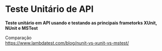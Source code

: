 # Teste Unitário de API

<strong>Teste unitário em API usando e testando as principais frametorks XUnit, NUnit e MSTest</strong>

Comparação <br>
https://www.lambdatest.com/blog/nunit-vs-xunit-vs-mstest/

